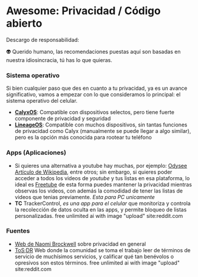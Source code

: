 # Awesome: Privacidad / Código abierto

Descargo de responsabilidad:

👽 Querido humano, las recomendaciones puestas aquí son basadas en nuestra idiosincracia, tú has lo que quieras.

### Sistema operativo

Si bien cualquier paso que des en cuanto a tu privacidad, ya es un avance significativo, vamos a empezar con lo que consideramos lo principal: el sistema operativo del celular.
- **[CalyxOS](https://calyxos.org/)**: Compatible con dispositivos selectos, pero tiene fuerte componente de privacidad y seguridad
- **[LineageOS](https://wiki.lineageos.org/)**: Compatible con muchos dispositivos, sin tantas funciones de privacidad como Calyx (manualmente se puede llegar a algo similar), pero es la opción más conocida para rootear tu teléfono 

### Apps (Aplicaciones)
- Si quieres una alternativa a youtube hay muchas, por ejemplo: [Odysee](https://odysee.com) [Artículo de Wikipedia](https://en.wikipedia.org/wiki/Odysee), entre otros; sin embargo, si quieres poder acceder a todos los videos de *youtube* y tus listas en esa plataforma, lo ideal es [Freetube](https://freetubeapp.io/) de esta forma puedes mantener la privacidad mientras observas los videos, con además la comodidad de tener las listas de videos que tenias previamente. *Esta para PC unicamente*
- **TC** TrackerControl, *es una app para el celular* que monitoriza y controla la recolección de datos oculta en las apps, y permite bloqueo de listas personalizadas.
free unlimited ai with image "upload" site:reddit.com
### Fuentes

- [Web de Naomi Brockwell](https://www.nbtv.media/) sobre privacidad en general 
- [ToS;DR](https://tosdr.org/es) Web donde la comunidad se toma el trabajo leer de términos de servicio de muchísimos servicios, y calificar qué tan benévolos o opresivos son estos términos.
free unlimited ai with image "upload" site:reddit.com